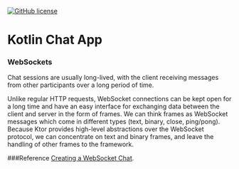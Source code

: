 [![GitHub license](https://img.shields.io/badge/license-Apache%20License%202.0-blue.svg?style=flat)](https://www.apache.org/licenses/LICENSE-2.0)

# Kotlin Chat App

### WebSockets
Chat sessions are usually long-lived, with the client receiving messages from other participants over a long period of time.

Unlike regular HTTP requests, WebSocket connections can be kept open for a long time and have an easy interface for exchanging data between the client and server in the form of frames.
We can think frames as WebSocket messages which come in different types (text, binary, close, ping/pong).
Because Ktor provides high-level abstractions over the WebSocket protocol, we can concentrate on text and binary frames, and leave the handling of other frames to the framework.

###Reference
[Creating a WebSocket Chat](https://ktor.io/docs/creating-web-socket-chat.html). 
